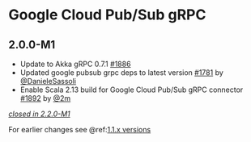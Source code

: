 # Google Cloud Pub/Sub gRPC

## 2.0.0-M1

- Update to Akka gRPC 0.7.1 [#1886](https://github.com/akka/alpakka/pull/1886)
- Updated google pubsub grpc deps to latest version [#1781](https://github.com/akka/alpakka/pull/1781) by [@DanieleSassoli](https://github.com/DanieleSassoli)
- Enable Scala 2.13 build for Google Cloud Pub/Sub gRPC connector [#1892](https://github.com/akka/alpakka/pull/1892) by [@2m](https://github.com/2m)


[*closed in 2.2.0-M1*](https://github.com/akka/alpakka/issues?q=is%3Aclosed+milestone%3A2.0.0-M1+label%3Ap%3Agoogle-cloud-pub-sub-grpc)

For earlier changes see @ref:[1.1.x versions](../1.1.x/google-cloud-pub-sub-grpc.md)
